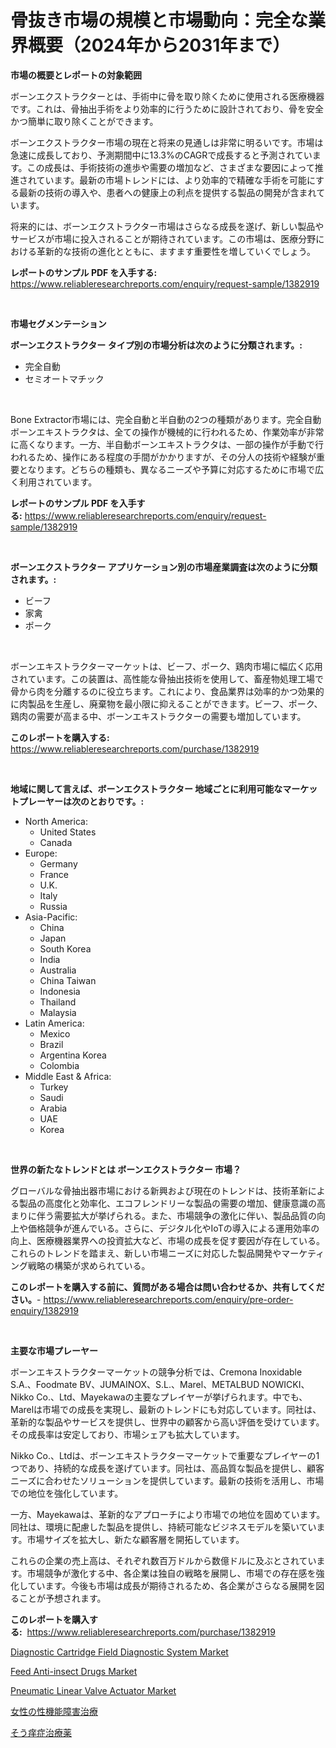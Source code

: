 <p><h1>骨抜き市場の規模と市場動向：完全な業界概要（2024年から2031年まで）</h1></p><p><strong>市場の概要とレポートの対象範囲</strong></p>
<p><p>ボーンエクストラクターとは、手術中に骨を取り除くために使用される医療機器です。これは、骨抽出手術をより効率的に行うために設計されており、骨を安全かつ簡単に取り除くことができます。</p><p>ボーンエクストラクター市場の現在と将来の見通しは非常に明るいです。市場は急速に成長しており、予測期間中に13.3%のCAGRで成長すると予測されています。この成長は、手術技術の進歩や需要の増加など、さまざまな要因によって推進されています。最新の市場トレンドには、より効率的で精確な手術を可能にする最新の技術の導入や、患者への健康上の利点を提供する製品の開発が含まれています。</p><p>将来的には、ボーンエクストラクター市場はさらなる成長を遂げ、新しい製品やサービスが市場に投入されることが期待されています。この市場は、医療分野における革新的な技術の進化とともに、ますます重要性を増していくでしょう。</p></p>
<p><strong>レポートのサンプル PDF を入手する:</strong> <a href="https://www.reliableresearchreports.com/enquiry/request-sample/1382919">https://www.reliableresearchreports.com/enquiry/request-sample/1382919</a></p>
<p>&nbsp;</p>
<p><strong>市場セグメンテーション</strong></p>
<p><strong>ボーンエクストラクター タイプ別の市場分析は次のように分類されます。:</strong></p>
<p><ul><li>完全自動</li><li>セミオートマチック</li></ul></p>
<p>&nbsp;</p>
<p><p>Bone Extractor市場には、完全自動と半自動の2つの種類があります。完全自動ボーンエキストラクタは、全ての操作が機械的に行われるため、作業効率が非常に高くなります。一方、半自動ボーンエキストラクタは、一部の操作が手動で行われるため、操作にある程度の手間がかかりますが、その分人の技術や経験が重要となります。どちらの種類も、異なるニーズや予算に対応するために市場で広く利用されています。</p></p>
<p><strong>レポートのサンプル PDF を入手する:</strong>&nbsp;<a href="https://www.reliableresearchreports.com/enquiry/request-sample/1382919">https://www.reliableresearchreports.com/enquiry/request-sample/1382919</a></p>
<p>&nbsp;</p>
<p><strong> ボーンエクストラクター アプリケーション別の市場産業調査は次のように分類されます。:</strong></p>
<p><ul><li>ビーフ</li><li>家禽</li><li>ポーク</li></ul></p>
<p>&nbsp;</p>
<p><p>ボーンエキストラクターマーケットは、ビーフ、ポーク、鶏肉市場に幅広く応用されています。この装置は、高性能な骨抽出技術を使用して、畜産物処理工場で骨から肉を分離するのに役立ちます。これにより、食品業界は効率的かつ効果的に肉製品を生産し、廃棄物を最小限に抑えることができます。ビーフ、ポーク、鶏肉の需要が高まる中、ボーンエキストラクターの需要も増加しています。</p></p>
<p><strong>このレポートを購入する:</strong>&nbsp; <a href="https://www.reliableresearchreports.com/purchase/1382919">https://www.reliableresearchreports.com/purchase/1382919</a></p>
<p>&nbsp;</p>
<p><strong>地域に関して言えば、ボーンエクストラクター 地域ごとに利用可能なマーケットプレーヤーは次のとおりです。:</strong></p>
<p><ul>
    <li>
        North America:
        <ul>
            <li>United States</li>
            <li>Canada</li>
        </ul>
    </li>
    <li>
        Europe:
        <ul>
            <li>Germany</li>
            <li>France</li>
            <li>U.K.</li>
            <li>Italy</li>
            <li>Russia</li>
        </ul>
    </li>
    <li>
        Asia-Pacific:
        <ul>
            <li>China</li>
            <li>Japan</li>
            <li>South Korea</li>
            <li>India</li>
            <li>Australia</li>
            <li>China Taiwan</li>
            <li>Indonesia</li>
            <li>Thailand</li>
            <li>Malaysia</li>
        </ul>
    </li>
    <li>
        Latin America:
        <ul>
            <li>Mexico</li>
            <li>Brazil</li>
            <li>Argentina Korea</li>
            <li>Colombia</li>
        </ul>
    </li>
    <li>
        Middle East & Africa:
        <ul>
            <li>Turkey</li>
            <li>Saudi</li>
            <li>Arabia</li>
            <li>UAE</li>
            <li>Korea</li>
        </ul>
    </li>
    </ul></p>
<p>&nbsp;</p>
<p><strong>世界の新たなトレンドとは ボーンエクストラクター 市場？</strong></p>
<p><p>グローバルな骨抽出器市場における新興および現在のトレンドは、技術革新による製品の高度化と効率化、エコフレンドリーな製品の需要の増加、健康意識の高まりに伴う需要拡大が挙げられる。また、市場競争の激化に伴い、製品品質の向上や価格競争が進んでいる。さらに、デジタル化やIoTの導入による運用効率の向上、医療機器業界への投資拡大など、市場の成長を促す要因が存在している。これらのトレンドを踏まえ、新しい市場ニーズに対応した製品開発やマーケティング戦略の構築が求められている。</p></p>
<p><strong>このレポートを購入する前に、質問がある場合は問い合わせるか、共有してください。</strong>- <a href="https://www.reliableresearchreports.com/enquiry/pre-order-enquiry/1382919">https://www.reliableresearchreports.com/enquiry/pre-order-enquiry/1382919</a></p>
<p>&nbsp;</p>
<p><strong>主要な市場プレーヤー</strong></p>
<p><p>ボーンエキストラクターマーケットの競争分析では、Cremona Inoxidable S.A.、Foodmate BV、JUMAINOX、S.L.、Marel、METALBUD NOWICKI、Nikko Co.、Ltd、Mayekawaの主要なプレイヤーが挙げられます。中でも、Marelは市場での成長を実現し、最新のトレンドにも対応しています。同社は、革新的な製品やサービスを提供し、世界中の顧客から高い評価を受けています。その成長率は安定しており、市場シェアも拡大しています。</p><p>Nikko Co.、Ltdは、ボーンエキストラクターマーケットで重要なプレイヤーの1つであり、持続的な成長を遂げています。同社は、高品質な製品を提供し、顧客ニーズに合わせたソリューションを提供しています。最新の技術を活用し、市場での地位を強化しています。</p><p>一方、Mayekawaは、革新的なアプローチにより市場での地位を固めています。同社は、環境に配慮した製品を提供し、持続可能なビジネスモデルを築いています。市場サイズを拡大し、新たな顧客層を開拓しています。</p><p>これらの企業の売上高は、それぞれ数百万ドルから数億ドルに及ぶとされています。市場競争が激化する中、各企業は独自の戦略を展開し、市場での存在感を強化しています。今後も市場は成長が期待されるため、各企業がさらなる展開を図ることが予想されます。</p></p>
<p><strong>このレポートを購入する:</strong>&nbsp;&nbsp;<a href="https://www.reliableresearchreports.com/purchase/1382919">https://www.reliableresearchreports.com/purchase/1382919</a></p>
<p><p><a href="https://github.com/CliffMedina6/Market-Research-Report-List-3/blob/main/diagnostic-cartridge-field-diagnostic-system-market.md">Diagnostic Cartridge Field Diagnostic System Market</a></p><p><a href="https://issuu.com/reportprime-2/docs/feed-anti-insect-drugs-market-size-2030.pptx">Feed Anti-insect Drugs Market</a></p><p><a href="https://picayune-night-cbd.notion.site/Pneumatic-Linear-Valve-Actuator-Market-Research-Report-Unlocks-Analysis-on-the-Market-Financial-Stat-1e7f1bc6079b49278cbf875b82088ab3">Pneumatic Linear Valve Actuator Market</a></p><p><a href="https://medium.com/@ashman753/%E5%A5%B3%E6%80%A7%E6%80%A7%E6%A9%9F%E8%83%BD%E9%9A%9C%E5%AE%B3%E6%B2%BB%E7%99%82%E5%B8%82%E5%A0%B4%E3%81%AF-%E5%B8%82%E5%A0%B4%E3%82%B7%E3%82%A7%E3%82%A2-%E5%B8%82%E5%A0%B4%E3%83%88%E3%83%AC%E3%83%B3%E3%83%89-%E5%B8%82%E5%A0%B4%E6%88%90%E9%95%B7%E3%81%AB%E9%96%A2%E3%81%99%E3%82%8B%E6%83%85%E5%A0%B1%E3%82%92%E6%8F%90%E4%BE%9B%E3%81%97%E3%81%BE%E3%81%99-ee647b5f0a39">女性の性機能障害治療</a></p><p><a href="https://medium.com/@ashman753/%E6%90%94-itching%E6%84%9F%E8%96%AC%E5%B8%82%E5%A0%B4%E3%81%AE%E5%B8%82%E5%A0%B4%E8%A6%8F%E6%A8%A1%E3%81%A8%E5%B8%82%E5%A0%B4%E5%8B%95%E5%90%91-%E5%AE%8C%E5%85%A8%E3%81%AA%E6%A5%AD%E7%95%8C%E6%A6%82%E8%A6%81-2024%E5%B9%B4%E3%81%8B%E3%82%892031%E5%B9%B4-b028b55b52c1">そう痒症治療薬</a></p></p>